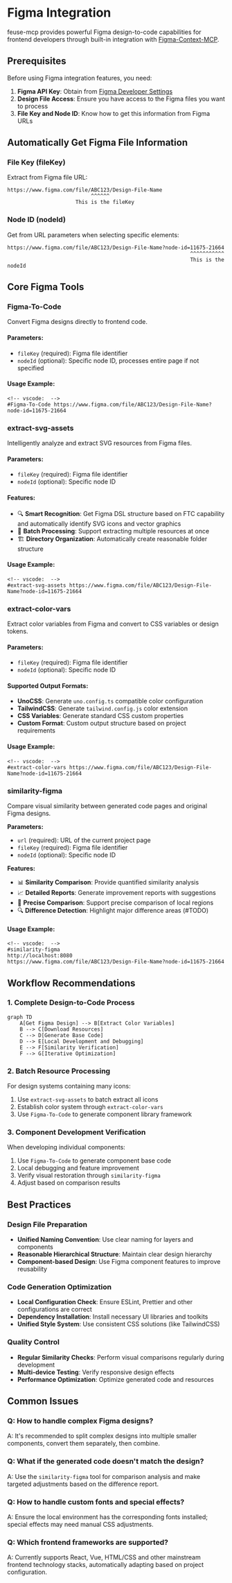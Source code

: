 # Figma Integration

feuse-mcp provides powerful Figma design-to-code capabilities for frontend developers through built-in integration with [Figma-Context-MCP](https://github.com/GLips/Figma-Context-MCP/discussions).

## Prerequisites

Before using Figma integration features, you need:

1. **Figma API Key**: Obtain from [Figma Developer Settings](https://www.figma.com/developers/api#authentication)
2. **Design File Access**: Ensure you have access to the Figma files you want to process
3. **File Key and Node ID**: Know how to get this information from Figma URLs

## Automatically Get Figma File Information

### File Key (fileKey)
Extract from Figma file URL:
```
https://www.figma.com/file/ABC123/Design-File-Name
                           ^^^^^^
                      This is the fileKey
```

### Node ID (nodeId)
Get from URL parameters when selecting specific elements:
```
https://www.figma.com/file/ABC123/Design-File-Name?node-id=11675-21664
                                                           ^^^^^^^^^^^
                                                           This is the nodeId
```

## Core Figma Tools

### Figma-To-Code
Convert Figma designs directly to frontend code.

#### **Parameters:**
- `fileKey` (required): Figma file identifier
- `nodeId` (optional): Specific node ID, processes entire page if not specified

#### **Usage Example:**

```
<!-- vscode:  -->
#Figma-To-Code https://www.figma.com/file/ABC123/Design-File-Name?node-id=11675-21664
```

### extract-svg-assets
Intelligently analyze and extract SVG resources from Figma files.

#### **Parameters:**
- `fileKey` (required): Figma file identifier
- `nodeId` (optional): Specific node ID

#### **Features:**
- 🔍 **Smart Recognition**: Get Figma DSL structure based on FTC capability and automatically identify SVG icons and vector graphics
- 📁 **Batch Processing**: Support extracting multiple resources at once
- 🏗️ **Directory Organization**: Automatically create reasonable folder structure

#### **Usage Example:**

```
<!-- vscode:  -->
#extract-svg-assets https://www.figma.com/file/ABC123/Design-File-Name?node-id=11675-21664
```

### extract-color-vars
Extract color variables from Figma and convert to CSS variables or design tokens.

#### **Parameters:**
- `fileKey` (required): Figma file identifier
- `nodeId` (optional): Specific node ID

#### **Supported Output Formats:**
- **UnoCSS**: Generate `uno.config.ts` compatible color configuration
- **TailwindCSS**: Generate `tailwind.config.js` color extension
- **CSS Variables**: Generate standard CSS custom properties
- **Custom Format**: Custom output structure based on project requirements

#### **Usage Example:**

```
<!-- vscode:  -->
#extract-color-vars https://www.figma.com/file/ABC123/Design-File-Name?node-id=11675-21664
```

### similarity-figma
Compare visual similarity between generated code pages and original Figma designs.

**Parameters:**
- `url` (required): URL of the current project page
- `fileKey` (required): Figma file identifier
- `nodeId` (optional): Specific node ID

**Features:**
- 📊 **Similarity Comparison**: Provide quantified similarity analysis
- 📈 **Detailed Reports**: Generate improvement reports with suggestions
- 🎯 **Precise Comparison**: Support precise comparison of local regions
- 🔍 **Difference Detection**: Highlight major difference areas (#TODO)

#### **Usage Example:**

```
<!-- vscode:  -->
#similarity-figma 
http://localhost:8080
https://www.figma.com/file/ABC123/Design-File-Name?node-id=11675-21664
```


## Workflow Recommendations

### 1. Complete Design-to-Code Process
```mermaid
graph TD
    A[Get Figma Design] --> B[Extract Color Variables]
    B --> C[Download Resources]
    C --> D[Generate Base Code]
    D --> E[Local Development and Debugging]
    E --> F[Similarity Verification]
    F --> G[Iterative Optimization]
```

### 2. Batch Resource Processing
For design systems containing many icons:
1. Use `extract-svg-assets` to batch extract all icons
2. Establish color system through `extract-color-vars`
3. Use `Figma-To-Code` to generate component library framework

### 3. Component Development Verification
When developing individual components:
1. Use `Figma-To-Code` to generate component base code
2. Local debugging and feature improvement
3. Verify visual restoration through `similarity-figma`
4. Adjust based on comparison results

## Best Practices

### Design File Preparation
- **Unified Naming Convention**: Use clear naming for layers and components
- **Reasonable Hierarchical Structure**: Maintain clear design hierarchy
- **Component-based Design**: Use Figma component features to improve reusability

### Code Generation Optimization
- **Local Configuration Check**: Ensure ESLint, Prettier and other configurations are correct
- **Dependency Installation**: Install necessary UI libraries and toolkits
- **Unified Style System**: Use consistent CSS solutions (like TailwindCSS)

### Quality Control
- **Regular Similarity Checks**: Perform visual comparisons regularly during development
- **Multi-device Testing**: Verify responsive design effects
- **Performance Optimization**: Optimize generated code and resources

## Common Issues

### Q: How to handle complex Figma designs?
A: It's recommended to split complex designs into multiple smaller components, convert them separately, then combine.

### Q: What if the generated code doesn't match the design?
A: Use the `similarity-figma` tool for comparison analysis and make targeted adjustments based on the difference report.

### Q: How to handle custom fonts and special effects?
A: Ensure the local environment has the corresponding fonts installed; special effects may need manual CSS adjustments.

### Q: Which frontend frameworks are supported?
A: Currently supports React, Vue, HTML/CSS and other mainstream frontend technology stacks, automatically adapting based on project configuration.
